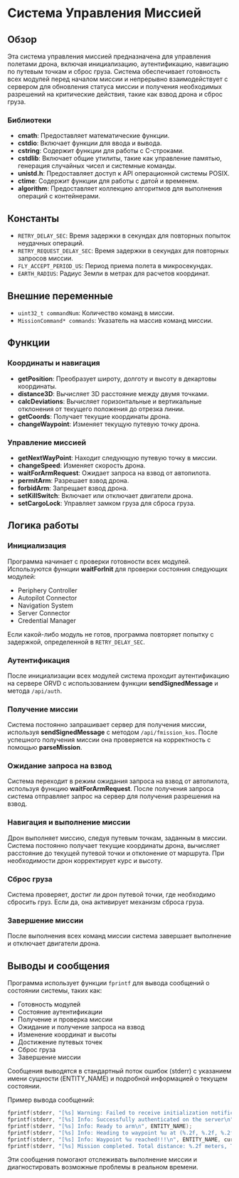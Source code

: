 # Система Управления Миссией

## Обзор

Эта система управления миссией предназначена для управления полетами дрона, включая инициализацию, аутентификацию, навигацию по путевым точкам и сброс груза. Система обеспечивает готовность всех модулей перед началом миссии и непрерывно взаимодействует с сервером для обновления статуса миссии и получения необходимых разрешений на критические действия, такие как взвод дрона и сброс груза.

### Библиотеки

- **cmath**: Предоставляет математические функции.
- **cstdio**: Включает функции для ввода и вывода.
- **cstring**: Содержит функции для работы с C-строками.
- **cstdlib**: Включает общие утилиты, такие как управление памятью, генерация случайных чисел и системные команды.
- **unistd.h**: Предоставляет доступ к API операционной системы POSIX.
- **ctime**: Содержит функции для работы с датой и временем.
- **algorithm**: Предоставляет коллекцию алгоритмов для выполнения операций с контейнерами.

## Константы

- `RETRY_DELAY_SEC`: Время задержки в секундах для повторных попыток неудачных операций.
- `RETRY_REQUEST_DELAY_SEC`: Время задержки в секундах для повторных запросов миссии.
- `FLY_ACCEPT_PERIOD_US`: Период приема полета в микросекундах.
- `EARTH_RADIUS`: Радиус Земли в метрах для расчетов координат.

## Внешние переменные

- `uint32_t commandNum`: Количество команд в миссии.
- `MissionCommand* commands`: Указатель на массив команд миссии.

## Функции

### Координаты и навигация

- **getPosition**: Преобразует широту, долготу и высоту в декартовы координаты.
- **distance3D**: Вычисляет 3D расстояние между двумя точками.
- **calcDeviations**: Вычисляет горизонтальные и вертикальные отклонения от текущего положения до отрезка линии.
- **getCoords**: Получает текущие координаты дрона.
- **changeWaypoint**: Изменяет текущую путевую точку дрона.

### Управление миссией

- **getNextWayPoint**: Находит следующую путевую точку в миссии.
- **changeSpeed**: Изменяет скорость дрона.
- **waitForArmRequest**: Ожидает запроса на взвод от автопилота.
- **permitArm**: Разрешает взвод дрона.
- **forbidArm**: Запрещает взвод дрона.
- **setKillSwitch**: Включает или отключает двигатели дрона.
- **setCargoLock**: Управляет замком груза для сброса груза.

## Логика работы

### Инициализация

Программа начинает с проверки готовности всех модулей. Используются функции **waitForInit** для проверки состояния следующих модулей:

- Periphery Controller
- Autopilot Connector
- Navigation System
- Server Connector
- Credential Manager

Если какой-либо модуль не готов, программа повторяет попытку с задержкой, определенной в `RETRY_DELAY_SEC`.

### Аутентификация

После инициализации всех модулей система проходит аутентификацию на сервере ORVD с использованием функции **sendSignedMessage** и метода `/api/auth`.

### Получение миссии

Система постоянно запрашивает сервер для получения миссии, используя **sendSignedMessage** с методом `/api/fmission_kos`. После успешного получения миссии она проверяется на корректность с помощью **parseMission**.

### Ожидание запроса на взвод

Система переходит в режим ожидания запроса на взвод от автопилота, используя функцию **waitForArmRequest**. После получения запроса система отправляет запрос на сервер для получения разрешения на взвод.

### Навигация и выполнение миссии

Дрон выполняет миссию, следуя путевым точкам, заданным в миссии. Система постоянно получает текущие координаты дрона, вычисляет расстояние до текущей путевой точки и отклонение от маршрута. При необходимости дрон корректирует курс и высоту.

### Сброс груза

Система проверяет, достиг ли дрон путевой точки, где необходимо сбросить груз. Если да, она активирует механизм сброса груза.

### Завершение миссии

После выполнения всех команд миссии система завершает выполнение и отключает двигатели дрона.

## Выводы и сообщения

Программа использует функции `fprintf` для вывода сообщений о состоянии системы, таких как:

- Готовность модулей
- Состояние аутентификации
- Получение и проверка миссии
- Ожидание и получение запроса на взвод
- Изменение координат и высоты
- Достижение путевых точек
- Сброс груза
- Завершение миссии

Сообщения выводятся в стандартный поток ошибок (stderr) с указанием имени сущности (ENTITY_NAME) и подробной информацией о текущем состоянии.

Пример вывода сообщений:

```cpp
fprintf(stderr, "[%s] Warning: Failed to receive initialization notification from Periphery Controller. Trying again in %ds\n", ENTITY_NAME, RETRY_DELAY_SEC);
fprintf(stderr, "[%s] Info: Successfully authenticated on the server\n", ENTITY_NAME);
fprintf(stderr, "[%s] Info: Ready to arm\n", ENTITY_NAME);
fprintf(stderr, "[%s] Info: Heading to waypoint %u at (%.2f, %.2f, %.2f)\n", ENTITY_NAME, curWaypoint, points[curWaypoint].x, points[curWaypoint].y, points[curWaypoint].z);
fprintf(stderr, "[%s] Info: Waypoint %u reached!!!\n", ENTITY_NAME, curWaypoint);
fprintf(stderr, "[%s] Mission completed. Total distance: %.2f meters, Total time: %.2f seconds\n", ENTITY_NAME, totalDistance, totalTime);
```

Эти сообщения помогают отслеживать выполнение миссии и диагностировать возможные проблемы в реальном времени.